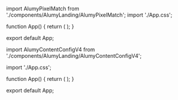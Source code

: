 import AlumyPixelMatch from './components/AlumyLanding/AlumyPixelMatch';
import './App.css';

function App() {
  return (
    <AlumyPixelMatch />
  );
}

export default App;



import AlumyContentConfigV4 from './components/AlumyLanding/AlumyContentConfigV4';

import './App.css';

function App() {
  return (
    <AlumyContentConfigV4 />
  );
}

export default App;